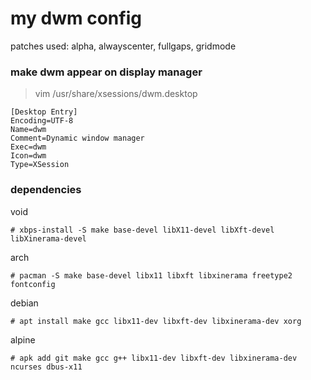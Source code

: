 # my dwm config
patches used: alpha, alwayscenter, fullgaps, gridmode

### make dwm appear on display manager
> vim /usr/share/xsessions/dwm.desktop
```
[Desktop Entry]
Encoding=UTF-8
Name=dwm
Comment=Dynamic window manager
Exec=dwm
Icon=dwm
Type=XSession
```
### dependencies
void 
```
# xbps-install -S make base-devel libX11-devel libXft-devel libXinerama-devel
```

arch
```
# pacman -S make base-devel libx11 libxft libxinerama freetype2 fontconfig
```

debian
```
# apt install make gcc libx11-dev libxft-dev libxinerama-dev xorg
```

alpine
```
# apk add git make gcc g++ libx11-dev libxft-dev libxinerama-dev ncurses dbus-x11
```
